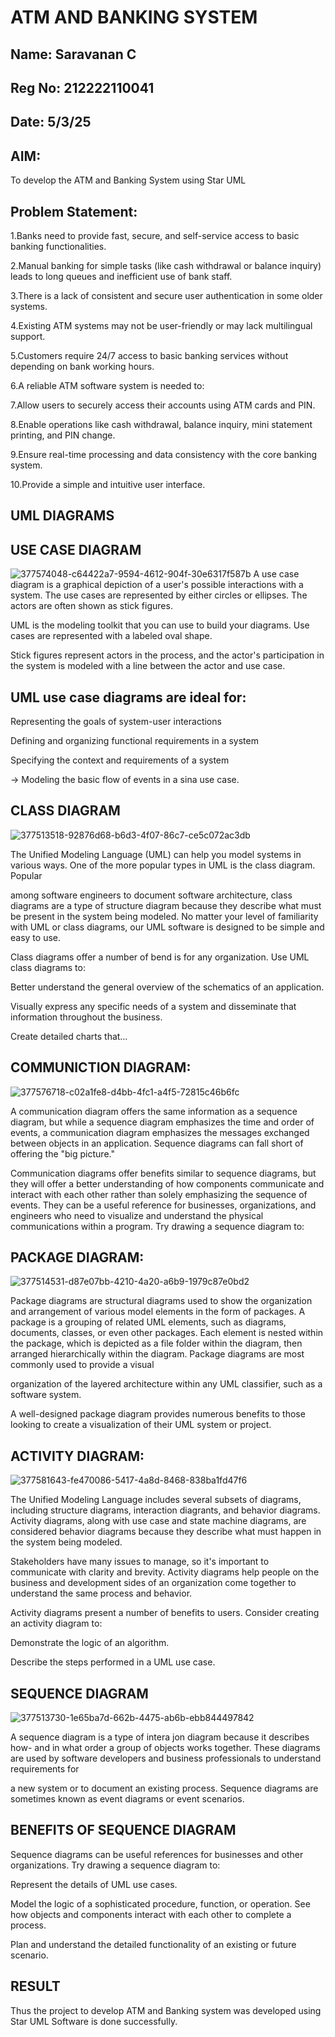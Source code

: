 # ATM AND BANKING SYSTEM
## Name: Saravanan C
## Reg No: 212222110041
## Date: 5/3/25


## AIM:
To develop the ATM and Banking System using Star UML

## Problem Statement:
1.Banks need to provide fast, secure, and self-service access to basic banking functionalities.

2.Manual banking for simple tasks (like cash withdrawal or balance inquiry) leads to long queues and inefficient use of bank staff.

3.There is a lack of consistent and secure user authentication in some older systems.

4.Existing ATM systems may not be user-friendly or may lack multilingual support.

5.Customers require 24/7 access to basic banking services without depending on bank working hours.

6.A reliable ATM software system is needed to:

7.Allow users to securely access their accounts using ATM cards and PIN.

8.Enable operations like cash withdrawal, balance inquiry, mini statement printing, and PIN change.

9.Ensure real-time processing and data consistency with the core banking system.

10.Provide a simple and intuitive user interface.


## UML DIAGRAMS


## USE CASE DIAGRAM
![377574048-c64422a7-9594-4612-904f-30e6317f587b](https://github.com/user-attachments/assets/c951f8aa-fecc-4f7b-8b87-fadf3d6dabce)
A use case diagram is a graphical depiction of a user's possible interactions with a system. The use cases are represented by either circles or ellipses. The actors are often shown as stick figures.

UML is the modeling toolkit that you can use to build your diagrams. Use cases are represented with a labeled oval shape.

Stick figures represent actors in the process, and the actor's participation in the system is modeled with a line between the actor and use case.
## UML use case diagrams are ideal for:

Representing the goals of system-user interactions

Defining and organizing functional requirements in a system

Specifying the context and requirements of a system

→ Modeling the basic flow of events in a sina use case.







## CLASS DIAGRAM
![377513518-92876d68-b6d3-4f07-86c7-ce5c072ac3db](https://github.com/user-attachments/assets/c4104894-8dc1-441c-87f0-aed4b74c7c28)

The Unified Modeling Language (UML) can help you model systems in various ways. One of the more popular types in UML is the class diagram. Popular

among software engineers to document software architecture, class diagrams are a type of structure diagram because they describe what must be present in the system being modeled. No matter your level of familiarity with UML or class diagrams, our UML software is designed to be simple and easy to use.

Class diagrams offer a number of bend is for any organization. Use UML class diagrams to:

Better understand the general overview of the schematics of an application.

Visually express any specific needs of a system and disseminate that information throughout the business.

Create detailed charts that…



## COMMUNICTION DIAGRAM:
![377576718-c02a1fe8-d4bb-4fc1-a4f5-72815c46b6fc](https://github.com/user-attachments/assets/f7eefb42-17a1-40e6-841c-18d470b7611a)

A communication diagram offers the same information as a sequence diagram, but while a sequence diagram emphasizes the time and order of events, a communication diagram emphasizes the messages exchanged between objects in an application. Sequence diagrams can fall short of offering the "big picture."

Communication diagrams offer benefits similar to sequence diagrams, but they will offer a better understanding of how components communicate and interact with each other rather than solely emphasizing the sequence of events. They can be a useful reference for businesses, organizations, and engineers who need to visualize and understand the physical communications within a program. Try drawing a sequence diagram to:




## PACKAGE DIAGRAM:
![377514531-d87e07bb-4210-4a20-a6b9-1979c87e0bd2](https://github.com/user-attachments/assets/8dd12337-459f-4c3b-ae22-be106ecfafde)

Package diagrams are structural diagrams used to show the organization and arrangement of various model elements in the form of packages. A package is a grouping of related UML elements, such as diagrams, documents, classes, or even other packages. Each element is nested within the package, which is depicted as a file folder within the diagram, then arranged hierarchically within the diagram. Package diagrams are most commonly used to provide a visual

organization of the layered architecture within any UML classifier, such as a software system.

A well-designed package diagram provides numerous benefits to those looking to create a visualization of their UML system or project.








## ACTIVITY DIAGRAM:
![377581643-fe470086-5417-4a8d-8468-838ba1fd47f6](https://github.com/user-attachments/assets/d318fb37-4699-4958-866b-d71cf43d61ed)

The Unified Modeling Language includes several subsets of diagrams, including structure diagrams, interaction diagrants, and behavior diagrams. Activity diagrams, along with use case and state machine diagrams, are considered behavior diagrams because they describe what must happen in the system being modeled.

Stakeholders have many issues to manage, so it's important to communicate with clarity and brevity. Activity diagrams help people on the business and development sides of an organization come together to understand the same process and behavior.

Activity diagrams present a number of benefits to users. Consider creating an activity diagram to:

Demonstrate the logic of an algorithm.

Describe the steps performed in a UML use case.





## SEQUENCE DIAGRAM
![377513730-1e65ba7d-662b-4475-ab6b-ebb844497842](https://github.com/user-attachments/assets/e84b1b74-b954-4b19-9be7-ad7b8ba4f692)

A sequence diagram is a type of intera jon diagram because it describes how- and in what order a group of objects works together. These diagrams are used by software developers and business professionals to understand requirements for

a new system or to document an existing process. Sequence diagrams are sometimes known as event diagrams or event scenarios.


## BENEFITS OF SEQUENCE DIAGRAM

Sequence diagrams can be useful references for businesses and other organizations. Try drawing a sequence diagram to:

Represent the details of UML use cases.

Model the logic of a sophisticated procedure, function, or operation. See how objects and components interact with each other to complete a process.

Plan and understand the detailed functionality of an existing or future scenario.






## RESULT

Thus the project to develop ATM and Banking system was developed using Star UML Software is done successfully.

